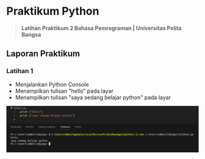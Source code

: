 # <strong>Praktikum Python</strong>
><strong> Latihan Praktikum 2 Bahasa Pemrograman | Universitas Pelita Bangsa</strong>

## <b>Laporan Praktikum</b>
### Latihan 1
* Menjalankan Python Console
*  Menampilkan tulisan "hello" pada layar
*  Menampilkan tulisan "saya sedang belajar python" pada layar
  
![alt text](https://github.com/Gladis32/laby2py/blob/main/ss%20-%20Copy/2023-10-23%20(4).png?raw=true)






